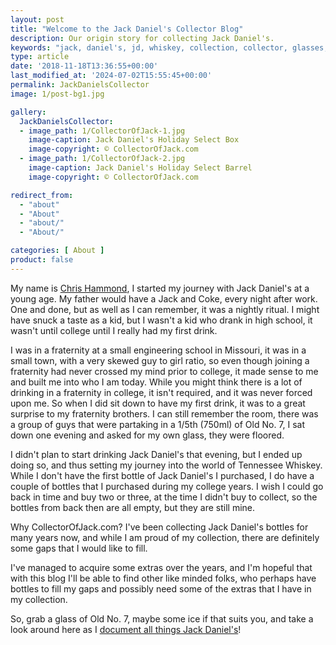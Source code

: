 ```yaml
---
layout: post
title: "Welcome to the Jack Daniel's Collector Blog"
description: Our origin story for collecting Jack Daniel's.
keywords: "jack, daniel's, jd, whiskey, collection, collector, glasses, bottles, value, jack daniel, jack daniel's"
type: article
date: '2018-11-18T13:36:55+00:00'
last_modified_at: '2024-07-02T15:55:45+00:00'
permalink: JackDanielsCollector
image: 1/post-bg1.jpg

gallery:
  JackDanielsCollector:
  - image_path: 1/CollectorOfJack-1.jpg
    image-caption: Jack Daniel's Holiday Select Box
    image-copyright: © CollectorOfJack.com
  - image_path: 1/CollectorOfJack-2.jpg
    image-caption: Jack Daniel's Holiday Select Barrel
    image-copyright: © CollectorOfJack.com

redirect_from: 
  - "about"
  - "About"
  - "about/"
  - "About/"

categories: [ About ] 
product: false
---
```

My name is [Chris Hammond](https://www.chrishammond.com/), I started my journey with Jack Daniel's at a young age. My father would have a Jack and Coke, every night after work. One and done, but as well as I can remember, it was a nightly ritual. I might have snuck a taste as a kid, but I wasn't a kid who drank in high school, it wasn't until college until I really had my first drink.

I was in a fraternity at a small engineering school in Missouri, it was in a small town, with a very skewed guy to girl ratio, so even though joining a fraternity had never crossed my mind prior to college, it made sense to me and built me into who I am today. While you might think there is a lot of drinking in a fraternity in college, it isn't required, and it was never forced upon me. So when I did sit down to have my first drink, it was to a great surprise to my fraternity brothers. I can still remember the room, there was a group of guys that were partaking in a 1/5th (750ml) of Old No. 7, I sat down one evening and asked for my own glass, they were floored.

I didn't plan to start drinking Jack Daniel's that evening, but I ended up doing so, and thus setting my journey into the world of Tennessee Whiskey. While I don't have the first bottle of Jack Daniel's I purchased, I do have a couple of bottles that I purchased during my college years. I wish I could go back in time and buy two or three, at the time I didn't buy to collect, so the bottles from back then are all empty, but they are still mine.

Why CollectorOfJack.com? I've been collecting Jack Daniel's bottles for many years now, and while I am proud of my collection, there are definitely some gaps that I would like to fill.

I've managed to acquire some extras over the years, and I'm hopeful that with this blog I'll be able to find other like minded folks, who perhaps have bottles to fill my gaps and possibly need some of the extras that I have in my collection.

So, grab a glass of Old No. 7, maybe some ice if that suits you, and take a look around here as I [document all things Jack Daniel's](/)!
